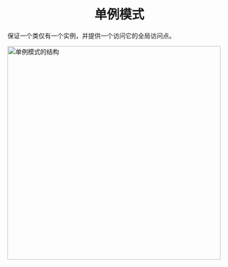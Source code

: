 <h1 align="center">
单例模式
</h1>

保证一个类仅有一个实例，并提供一个访问它的全局访问点。

<img src="https://refactoringguru.cn/images/patterns/diagrams/singleton/structure-zh-2x.png" alt="单例模式的结构" width="480">